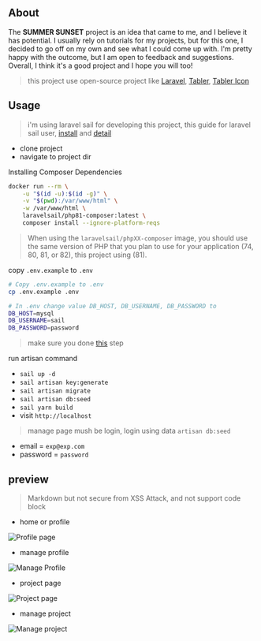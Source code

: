 ## About
The **SUMMER SUNSET** project is an idea that came to me, and I believe it has potential. I usually rely on tutorials for my projects, but for this one, I decided to go off on my own and see what I could come up with. I'm pretty happy with the outcome, but I am open to feedback and suggestions. Overall, I think it's a good project and I hope you will too!
> this project use open-source project like [Laravel](https://laravel.com/), [Tabler](https://tabler.io/), [Tabler Icon](https://tabler-icons.io/)
## Usage
> i'm using laravel sail for developing this project,
> this guide for laravel sail user, [install](https://laravel.com/docs/9.x/installation#laravel-and-docker) and [detail](https://laravel.com/docs/9.x/sail#installing-composer-dependencies-for-existing-projects)

- clone project
- navigate to project dir

Installing Composer Dependencies
```bash  
docker run --rm \
    -u "$(id -u):$(id -g)" \
    -v "$(pwd):/var/www/html" \
    -w /var/www/html \
    laravelsail/php81-composer:latest \
    composer install --ignore-platform-reqs
```
> When using the `laravelsail/phpXX-composer` image, you should use the same version of PHP that you plan to use for your application (74, 80, 81, or 82), this project using (81).

copy `.env.example` to `.env`

```bash
# Copy .env.example to .env
cp .env.example .env

# In .env change value DB_HOST, DB_USERNAME, DB_PASSWORD to
DB_HOST=mysql
DB_USERNAME=sail
DB_PASSWORD=password
```

> make sure you done [this](https://laravel.com/docs/9.x/sail#configuring-a-shell-alias) step

run artisan command
- `sail up -d`
- `sail artisan key:generate`
- `sail artisan migrate`
- `sail artisan db:seed`
- `sail yarn build`
- visit `http://localhost`

> manage page mush be login, login using data `artisan db:seed`
- email = `exp@exp.com`
- password = `password`
## preview
> Markdown but not secure from XSS Attack, and not support code block
- home or profile

![Profile page](https://cdn.discordapp.com/attachments/900755513069953035/1068241010796277863/image.png)

- manage profile

![Manage Profile](https://cdn.discordapp.com/attachments/900755513069953035/1068240781078437959/image.png)

- project page

![Project page](https://cdn.discordapp.com/attachments/900755513069953035/1068244055022112929/image.png)

- manage project

![Manage project](https://cdn.discordapp.com/attachments/900755513069953035/1068244681915383848/image.png)
